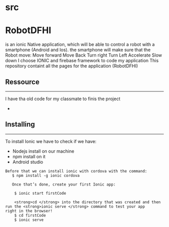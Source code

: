 # src
<h1>RobotDFHI</h1> is an ionic Native application, which will be able to control a robot with a smartphone (Android and Ios).
                    the smartphone will make sure that the Robot move:
                      Move forward 
                      Move Back
                      Turn right
                      Turn Left
                      Accelerate
                      Slow down
I choose IONIC and firebase framework to code my application
This repository containt all the pages for the application (RobotDFHI)

<h2>Ressource</h2><hr/>
I have tha old code for my classmate to finis the project
<ul>
<li></li>
</ul>

<h2>Installing</h2><hr/>
  To install Ionic we have to check if we have:
    <ul>
      <li>Nodejs install on our machine</li>
      <li>npm install on it</li>
      <li>Android studio</li>
    </ul>
    
    Before that we can install ionic with cordova with the command:
       $ npm install -g ionic cordova
       
       Once that’s done, create your first Ionic app:

        $ ionic start firstCode
        
        <strong>cd </strong> into the directory that was created and then run the <strong>ionic serve </strong> command to test your app           right in the browser!
        $ cd firstCode
        $ ionic serve
